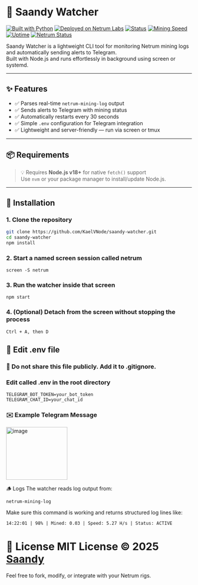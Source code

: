 # 🔭 Saandy Watcher

[![Built with Python](https://img.shields.io/badge/Built%20with-Python-blue?logo=python)](https://www.python.org/)
[![Deployed on Netrum Labs](https://img.shields.io/badge/Deployed%20on-Netrum%20Labs-blue)](https://netrum.io)
[![Status](https://img.shields.io/badge/shouldRespond-true-brightgreen)](#)
[![Mining Speed](https://img.shields.io/badge/Speed-5.3_H%2Fs-orange)](#)
[![Uptime](https://img.shields.io/badge/Uptime-99.99%25-brightgreen)](#)
[![Netrum Status](https://img.shields.io/badge/Netrum-Mining_Active-blue)](#)

Saandy Watcher is a lightweight CLI tool for monitoring Netrum mining logs and automatically sending alerts to Telegram.  
Built with Node.js and runs effortlessly in background using screen or systemd.

---

## ✨ Features

- ✅ Parses real-time `netrum-mining-log` output
- ✅ Sends alerts to Telegram with mining status
- ✅ Automatically restarts every 30 seconds
- ✅ Simple `.env` configuration for Telegram integration
- ✅ Lightweight and server-friendly — run via screen or tmux

---

## 📦 Requirements

> 💡 Requires **Node.js v18+** for native `fetch()` support  
> Use `nvm` or your package manager to install/update Node.js.

---

## 🔧 Installation

### 1. Clone the repository

```bash
git clone https://github.com/KaelVNode/saandy-watcher.git
cd saandy-watcher
npm install

```
### 2. Start a named screen session called netrum
```
screen -S netrum
```
### 3. Run the watcher inside that screen
```
npm start
```
### 4. (Optional) Detach from the screen without stopping the process
```
Ctrl + A, then D
```
## 🔐 Edit .env file
### 📌 Do not share this file publicly. Add it to .gitignore.
### Edit called .env in the root directory
```
TELEGRAM_BOT_TOKEN=your_bot_token
TELEGRAM_CHAT_ID=your_chat_id
```
### ✉️ Example Telegram Message
<img width="166" height="143" alt="image" src="https://github.com/user-attachments/assets/8467d827-ddbe-4eb6-9d90-ff049431b8f9" />

🪵 Logs
The watcher reads log output from:
```
netrum-mining-log
```
Make sure this command is working and returns structured log lines like:
```
14:22:01 | 98% | Mined: 0.03 | Speed: 5.27 H/s | Status: ACTIVE
```
# 📄 License MIT License © 2025 [Saandy](https://github.com/KaelVNode/netrum-monitor)
Feel free to fork, modify, or integrate with your Netrum rigs.
